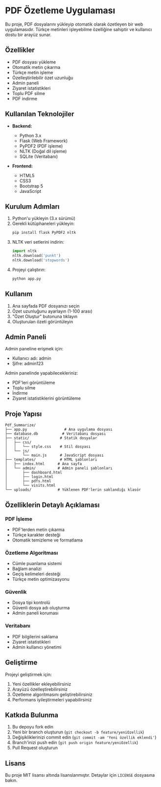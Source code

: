 # PDF Özetleme Uygulaması

Bu proje, PDF dosyalarını yükleyip otomatik olarak özetleyen bir web uygulamasıdır. Türkçe metinleri işleyebilme özelliğine sahiptir ve kullanıcı dostu bir arayüz sunar.

## Özellikler

- PDF dosyası yükleme
- Otomatik metin çıkarma
- Türkçe metin işleme
- Özelleştirilebilir özet uzunluğu
- Admin paneli
- Ziyaret istatistikleri
- Toplu PDF silme
- PDF indirme

## Kullanılan Teknolojiler

- **Backend:**
  - Python 3.x
  - Flask (Web Framework)
  - PyPDF2 (PDF işleme)
  - NLTK (Doğal dil işleme)
  - SQLite (Veritabanı)

- **Frontend:**
  - HTML5
  - CSS3
  - Bootstrap 5
  - JavaScript

## Kurulum Adımları

1. Python'u yükleyin (3.x sürümü)
2. Gerekli kütüphaneleri yükleyin:
   ```bash
   pip install flask PyPDF2 nltk
   ```
3. NLTK veri setlerini indirin:
   ```python
   import nltk
   nltk.download('punkt')
   nltk.download('stopwords')
   ```
4. Projeyi çalıştırın:
   ```bash
   python app.py
   ```

## Kullanım

1. Ana sayfada PDF dosyanızı seçin
2. Özet uzunluğunu ayarlayın (1-100 arası)
3. "Özet Oluştur" butonuna tıklayın
4. Oluşturulan özeti görüntüleyin

## Admin Paneli

Admin paneline erişmek için:
- Kullanıcı adı: admin
- Şifre: admin123

Admin panelinde yapabilecekleriniz:
- PDF'leri görüntüleme
- Toplu silme
- İndirme
- Ziyaret istatistiklerini görüntüleme

## Proje Yapısı

```
Pdf_Summarize/
├── app.py                 # Ana uygulama dosyası
├── database.db           # Veritabanı dosyası
├── static/              # Statik dosyalar
│   ├── css/
│   │   └── style.css    # Stil dosyası
│   └── js/
│       └── main.js      # JavaScript dosyası
├── templates/           # HTML şablonları
│   ├── index.html      # Ana sayfa
│   └── admin/          # Admin paneli şablonları
│       ├── dashboard.html
│       ├── login.html
│       ├── pdfs.html
│       └── visits.html
└── uploads/            # Yüklenen PDF'lerin saklandığı klasör
```

## Özelliklerin Detaylı Açıklaması

### PDF İşleme
- PDF'lerden metin çıkarma
- Türkçe karakter desteği
- Otomatik temizleme ve formatlama

### Özetleme Algoritması
- Cümle puanlama sistemi
- Bağlam analizi
- Geçiş kelimeleri desteği
- Türkçe metin optimizasyonu

### Güvenlik
- Dosya tipi kontrolü
- Güvenli dosya adı oluşturma
- Admin paneli koruması

### Veritabanı
- PDF bilgilerini saklama
- Ziyaret istatistikleri
- Admin kullanıcı yönetimi

## Geliştirme

Projeyi geliştirmek için:
1. Yeni özellikler ekleyebilirsiniz
2. Arayüzü özelleştirebilirsiniz
3. Özetleme algoritmasını geliştirebilirsiniz
4. Performans iyileştirmeleri yapabilirsiniz

## Katkıda Bulunma

1. Bu depoyu fork edin
2. Yeni bir branch oluşturun (`git checkout -b feature/yeniOzellik`)
3. Değişikliklerinizi commit edin (`git commit -am 'Yeni özellik eklendi'`)
4. Branch'inizi push edin (`git push origin feature/yeniOzellik`)
5. Pull Request oluşturun

## Lisans

Bu proje MIT lisansı altında lisanslanmıştır. Detaylar için `LICENSE` dosyasına bakın. 